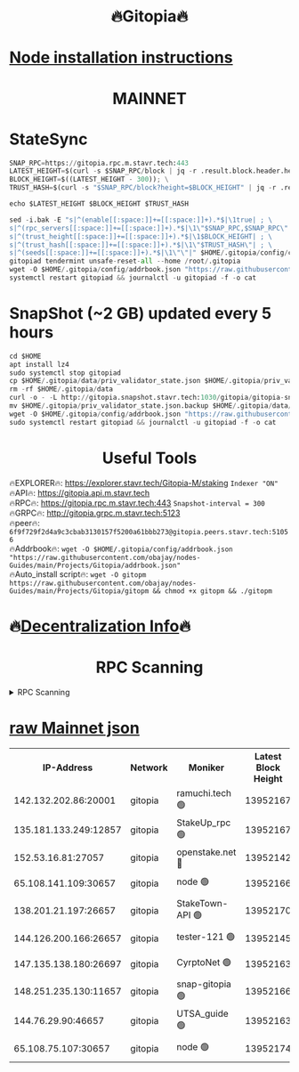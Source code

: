 <h1 align="center"> 🔥Gitopia🔥</h1>

[Node installation instructions](https://github.com/obajay/nodes-Guides/tree/main/Projects/Gitopia)
=

<h1 align="center"> MAINNET</h1>

# StateSync
```python
SNAP_RPC=https://gitopia.rpc.m.stavr.tech:443
LATEST_HEIGHT=$(curl -s $SNAP_RPC/block | jq -r .result.block.header.height); \
BLOCK_HEIGHT=$((LATEST_HEIGHT - 300)); \
TRUST_HASH=$(curl -s "$SNAP_RPC/block?height=$BLOCK_HEIGHT" | jq -r .result.block_id.hash)

echo $LATEST_HEIGHT $BLOCK_HEIGHT $TRUST_HASH

sed -i.bak -E "s|^(enable[[:space:]]+=[[:space:]]+).*$|\1true| ; \
s|^(rpc_servers[[:space:]]+=[[:space:]]+).*$|\1\"$SNAP_RPC,$SNAP_RPC\"| ; \
s|^(trust_height[[:space:]]+=[[:space:]]+).*$|\1$BLOCK_HEIGHT| ; \
s|^(trust_hash[[:space:]]+=[[:space:]]+).*$|\1\"$TRUST_HASH\"| ; \
s|^(seeds[[:space:]]+=[[:space:]]+).*$|\1\"\"|" $HOME/.gitopia/config/config.toml
gitopiad tendermint unsafe-reset-all --home /root/.gitopia
wget -O $HOME/.gitopia/config/addrbook.json "https://raw.githubusercontent.com/obajay/nodes-Guides/main/Projects/Gitopia/addrbook.json"
systemctl restart gitopiad && journalctl -u gitopiad -f -o cat
```
# SnapShot (~2 GB) updated every 5 hours
```python
cd $HOME
apt install lz4
sudo systemctl stop gitopiad
cp $HOME/.gitopia/data/priv_validator_state.json $HOME/.gitopia/priv_validator_state.json.backup
rm -rf $HOME/.gitopia/data
curl -o - -L http://gitopia.snapshot.stavr.tech:1030/gitopia/gitopia-snap.tar.lz4 | lz4 -c -d - | tar -x -C $HOME/.gitopia --strip-components 2
mv $HOME/.gitopia/priv_validator_state.json.backup $HOME/.gitopia/data/priv_validator_state.json
wget -O $HOME/.gitopia/config/addrbook.json "https://raw.githubusercontent.com/obajay/nodes-Guides/main/Projects/Gitopia/addrbook.json"
sudo systemctl restart gitopiad && journalctl -u gitopiad -f -o cat
```
 <h1 align="center"> Useful Tools</h1>

🔥EXPLORER🔥:      https://explorer.stavr.tech/Gitopia-M/staking  `Indexer "ON"` \
🔥API🔥: 			 		 https://gitopia.api.m.stavr.tech \
🔥RPC🔥:           https://gitopia.rpc.m.stavr.tech:443              `Snapshot-interval = 300` \
🔥GRPC🔥:          http://gitopia.grpc.m.stavr.tech:5123 \
🔥peer🔥:					 `6f9f729f2d4a9c3cbab3130157f5200a61bbb273@gitopia.peers.stavr.tech:51056` \
🔥Addrbook🔥:    ```wget -O $HOME/.gitopia/config/addrbook.json "https://raw.githubusercontent.com/obajay/nodes-Guides/main/Projects/Gitopia/addrbook.json"``` \
🔥Auto_install script🔥: ```wget -O gitopm https://raw.githubusercontent.com/obajay/nodes-Guides/main/Projects/Gitopia/gitopm && chmod +x gitopm && ./gitopm```

🔥[Decentralization Info](https://github.com/obajay/StateSync-snapshots/tree/main/Projects/Gitopia/Decentralization)🔥
=

<h1 align="center"> RPC Scanning</h1>

<details>
<summary>RPC Scanning</summary>

<h2 align="center"> We scan nodes in real time every 4 hours. And we provide the final result of RPC endpoints.
We cannot influence the operation of these nodes in any way. </h2>


```python
If Voting Power is higher than 0 --> then the Node is a validator of the network and may be subject to attack and be a potential threat to the chain.
```
```python
We marked such validators with a red symbol
```

</details>

[raw Mainnet json](https://rpc-check.gitopm.stavr.tech/gitopm/rpc-gitopm-result.json)
=

<table><tr><th>IP-Address</th><th>Network</th><th>Moniker</th><th>Latest Block Height</th><th>Earliest Block Height</th><th>Catching Up</th><th>Tx Index</th><th>Voting Power</th><th>Scan Time</th></tr><tr><td>142.132.202.86:20001</td><td>gitopia</td><td>ramuchi.tech 🟢</td><td>13952167</td><td>6548337</td><td>False</td><td>on</td><td>0</td><td>2024-02-17T05:57:25.085121415UTC</td></tr><tr><td>135.181.133.249:12857</td><td>gitopia</td><td>StakeUp_rpc 🟢</td><td>13952167</td><td>8010001</td><td>False</td><td>on</td><td>0</td><td>2024-02-17T05:57:25.446547145UTC</td></tr><tr><td>152.53.16.81:27057</td><td>gitopia</td><td>openstake.net 🔴</td><td>13952142</td><td>10455001</td><td>False</td><td>off</td><td>42756</td><td>2024-02-17T05:56:43.502265183UTC</td></tr><tr><td>65.108.141.109:30657</td><td>gitopia</td><td>node 🟢</td><td>13952166</td><td>12299845</td><td>False</td><td>on</td><td>0</td><td>2024-02-17T05:57:22.491994517UTC</td></tr><tr><td>138.201.21.197:26657</td><td>gitopia</td><td>StakeTown-API 🟢</td><td>13952170</td><td>12733501</td><td>False</td><td>on</td><td>0</td><td>2024-02-17T05:57:29.888926910UTC</td></tr><tr><td>144.126.200.166:26657</td><td>gitopia</td><td>tester-121 🟢</td><td>13952145</td><td>12832814</td><td>False</td><td>off</td><td>0</td><td>2024-02-17T05:56:47.919622025UTC</td></tr><tr><td>147.135.138.180:26697</td><td>gitopia</td><td>CyrptoNet 🟢</td><td>13952163</td><td>12883228</td><td>False</td><td>off</td><td>0</td><td>2024-02-17T05:57:17.904655944UTC</td></tr><tr><td>148.251.235.130:11657</td><td>gitopia</td><td>snap-gitopia 🟢</td><td>13952166</td><td>12908001</td><td>False</td><td>on</td><td>0</td><td>2024-02-17T05:57:22.785666219UTC</td></tr><tr><td>144.76.29.90:46657</td><td>gitopia</td><td>UTSA_guide 🟢</td><td>13952163</td><td>13035301</td><td>False</td><td>on</td><td>0</td><td>2024-02-17T05:57:17.555835573UTC</td></tr><tr><td>65.108.75.107:30657</td><td>gitopia</td><td>node 🟢</td><td>13952174</td><td>13189502</td><td>False</td><td>on</td><td>0</td><td>2024-02-17T05:57:36.482238697UTC</td></tr></table>
